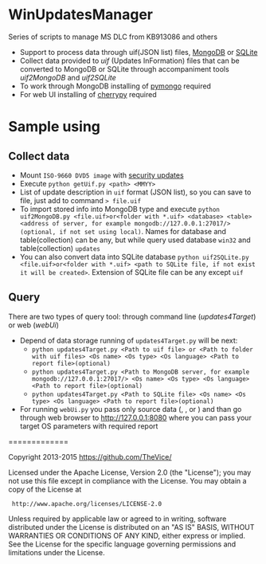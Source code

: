 WinUpdatesManager
=================

Series of scripts to manage MS DLC from KB913086 and others
* Support to process data through uif(JSON list) files, [MongoDB](https://www.mongodb.org/) or [SQLite](https://sqlite.org/)
* Collect data provided to *uif* (Updates InFormation) files that can be converted to MongoDB or SQLite through accompaniment tools *uif2MongoDB* and *uif2SQLite*
* To work through MongoDB installing of [pymongo](https://pypi.python.org/pypi/pymongo/) required
* For web UI installing of [cherrypy](http://www.cherrypy.org/) required

Sample using
=================

Collect data
------
* Mount ```ISO-9660 DVD5 image``` with [security updates](http://support.microsoft.com/kb/913086/)
* Execute ```python getUif.py <path> <MMYY>```
* List of update description in ```uif``` format (JSON list), so you can save to file, just add to command ```> file.uif```
* To import stored info into MongoDB type and execute ```python uif2MongoDB.py <file.uif>or<folder with *.uif> <database> <table> <address of server, for example mongodb://127.0.0.1:27017/>(optional, if not set using local)```. Names for database and table(collection) can be any, but while query used database ```win32``` and table(collection) ```updates```
* You can also convert data into SQLite database ```python uif2SQLite.py <file.uif>or<folder with *.uif> <path to SQLite file, if not exist it will be created>```. Extension of SQLite file can be any except ```uif```

Query
------
There are two types of query tool: through command line (*updates4Target*) or web (*webUi*)
* Depend of data storage running of ```updates4Target.py``` will be next:
   - ```python updates4Target.py <Path to uif file> or <Path to folder with uif files> <Os name> <Os type> <Os language> <Path to report file>(optional)```
   - ```python updates4Target.py <Path to MongoDB server, for example mongodb://127.0.0.1:27017/> <Os name> <Os type> <Os language> <Path to report file>(optional)```
   - ```python updates4Target.py <Path to SQLite file> <Os name> <Os type> <Os language> <Path to report file>(optional)```
* For running ```webUi.py``` you pass only source data (<Path to uif file>, <Path to folder with uif files>, <Path to MongoDB server> or <Path to SQLite file>) and than go through web browser to http://127.0.0.1:8080 where you can pass your target OS parameters with required report

=============

   Copyright 2013-2015 https://github.com/TheVice/

   Licensed under the Apache License, Version 2.0 (the "License");
   you may not use this file except in compliance with the License.
   You may obtain a copy of the License at

     http://www.apache.org/licenses/LICENSE-2.0

   Unless required by applicable law or agreed to in writing, software
   distributed under the License is distributed on an "AS IS" BASIS,
   WITHOUT WARRANTIES OR CONDITIONS OF ANY KIND, either express or implied.
   See the License for the specific language governing permissions and
   limitations under the License.
